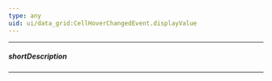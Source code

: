 ```yaml
---
type: any
uid: ui/data_grid:CellHoverChangedEvent.displayValue
---
```

---
##### shortDescription
<!-- Description goes here -->

---
<!-- Description goes here -->